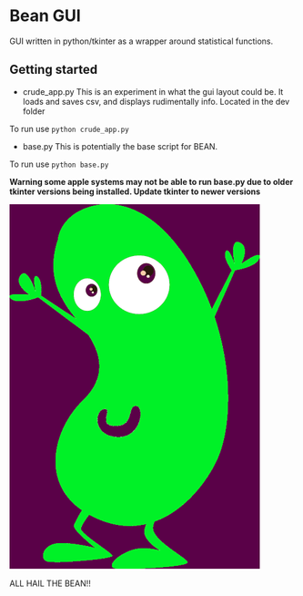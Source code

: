 # Bean GUI

GUI written in python/tkinter as a wrapper around statistical functions.

## Getting started


* crude_app.py 
This is an experiment in what the gui layout could be. It loads and saves csv, and displays rudimentally info. Located in the dev folder

To run use `python crude_app.py`

* base.py
This is potentially the base script for BEAN.

To run use `python base.py`

**Warning some apple systems may not be able to run base.py due to older tkinter versions being installed. Update tkinter to newer versions**

![Logo](https://github.com/WMDA/bean_gui/blob/main/styles/bean_logo/bean_smaller.png)

ALL HAIL THE BEAN!!


